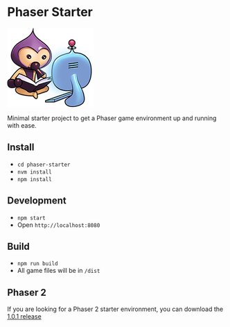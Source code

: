# Phaser Starter

![Phaser avatar studying](./src/img/study.png)

Minimal starter project to get a Phaser game environment up and running with ease.

## Install
- `cd phaser-starter`
- `nvm install`
- `npm install`

## Development
- `npm start`
- Open `http://localhost:8080`

## Build
- `npm run build`
- All game files will be in `/dist`

## Phaser 2

If you are looking for a Phaser 2 starter environment, you can download the [1.0.1 release](https://github.com/oliverbenns/phaser-starter/releases/1.0.1)
